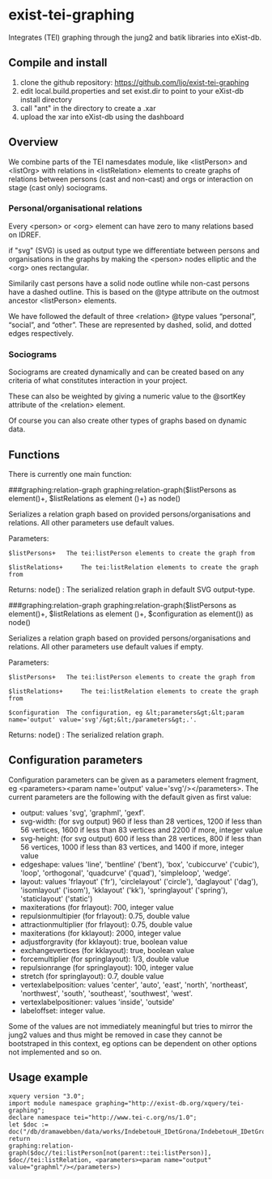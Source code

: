 exist-tei-graphing
===========================

Integrates (TEI) graphing through the jung2 and batik libraries into eXist-db.

## Compile and install

1. clone the github repository: https://github.com/ljo/exist-tei-graphing
2. edit local.build.properties and set exist.dir to point to your eXist-db install directory
3. call "ant" in the directory to create a .xar
4. upload the xar into eXist-db using the dashboard

## Overview
We combine parts of the TEI namesdates module, like
&lt;listPerson&gt; and &lt;listOrg&gt; with relations in
&lt;listRelation&gt; elements to create graphs of relations
between persons (cast and non-cast) and orgs or interaction
on stage (cast only) sociograms.

### Personal/organisational relations
Every &lt;person&gt; or &lt;org&gt; element can have zero
to many relations based on IDREF.

if "svg" (SVG) is used as output type we differentiate 
between persons and organisations in the graphs
by making the &lt;person&gt; nodes elliptic and the &lt;org&gt; ones
rectangular.

Similarily cast persons have a solid node outline while
non-cast persons have a dashed outline. This
is based on the @type attribute on the outmost 
ancestor &lt;listPerson&gt; elements. 

We have followed the default of three &lt;relation&gt;
@type values “personal”, “social”, and “other”.
These are represented by dashed, solid, and
dotted edges respectively.

### Sociograms
Sociograms are created dynamically and can
be created based on any criteria of what
constitutes interaction in your project.

These can also be weighted by giving a numeric
value to the @sortKey attribute of the &lt;relation&gt;
element.

Of course you can also create other types of
graphs based on dynamic data.

## Functions
There is currently one main function:

###graphing:relation-graph
graphing:relation-graph($listPersons as element()+, $listRelations as element
()+) as node()

Serializes a relation graph based on provided persons/organisations and relations. All other parameters use default values.

Parameters:

    $listPersons+ 	The tei:listPerson elements to create the graph from

    $listRelations+ 	The tei:listRelation elements to create the graph from
Returns:
    node() : The serialized relation graph in default SVG output-type.

###graphing:relation-graph
graphing:relation-graph($listPersons as element()+, $listRelations as element
()+, $configuration as element()) as node()

Serializes a relation graph based on provided persons/organisations and relations. All other parameters use default values if empty.

Parameters:

    $listPersons+ 	The tei:listPerson elements to create the graph from

    $listRelations+ 	The tei:listRelation elements to create the graph from

    $configuration 	The configuration, eg &lt;parameters&gt;&lt;param name='output' value='svg'/&gt;&lt;/parameters&gt;.'.
Returns:
    node() : The serialized relation graph.

## Configuration parameters
Configuration parameters can be given as a parameters element fragment, eg &lt;parameters&gt;&lt;param name='output' value='svg'/&gt;&lt;/parameters&gt;. The current parameters are the following with the default given as first value:
* output: values 'svg', 'graphml', 'gexf'.
* svg-width: (for svg output) 960 if less than 28 vertices, 1200 if less than 56 vertices, 1600 if less than 83 vertices and 2200 if more, integer value
* svg-height: (for svg output) 600 if less than 28 vertices, 800 if less than 56 vertices, 1000 if less than 83 vertices, and 1400 if more, integer value
* edgeshape: values 'line', 'bentline' ('bent'), 'box', 'cubiccurve' ('cubic'), 'loop', 'orthogonal', 'quadcurve' ('quad'), 'simpleloop', 'wedge'.
* layout: values 'frlayout' ('fr'), 'circlelayout' ('circle'), 'daglayout' ('dag'), 'isomlayout' ('isom'), 'kklayout' ('kk'), 'springlayout' ('spring'), 'staticlayout' ('static')
* maxiterations (for frlayout): 700, integer value
* repulsionmultipier (for frlayout): 0.75, double value
* attractionmultiplier (for frlayout): 0.75, double value
* maxiterations (for kklayout): 2000, integer value
* adjustforgravity (for kklayout): true, boolean value
* exchangevertices (for kklayout): true, boolean value
* forcemultiplier (for springlayout): 1/3, double value
* repulsionrange (for springlayout): 100, integer value
* stretch (for springlayout): 0.7, double value
* vertexlabelposition: values 'center', 'auto', 'east', 'north', 'northeast', 'northwest', 'south', 'southeast', 'southwest', 'west'.
* vertexlabelpositioner: values 'inside', 'outside' 
* labeloffset: integer value.

Some of the values are not immediately meaningful but tries to mirror the jung2 values and thus might be removed in case they cannot be bootstraped in this context, eg options can be dependent on other options not implemented and so on.

## Usage example

```xquery
xquery version "3.0";
import module namespace graphing="http://exist-db.org/xquery/tei-graphing";
declare namespace tei="http://www.tei-c.org/ns/1.0";
let $doc := doc("/db/dramawebben/data/works/IndebetouH_IDetGrona/IndebetouH_IDetGrona.xml")
return
graphing:relation-graph($doc//tei:listPerson[not(parent::tei:listPerson)], $doc//tei:listRelation, <parameters><param name="output" value="graphml"/></parameters>)
```
